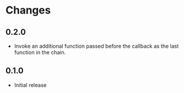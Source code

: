 # Changes

## 0.2.0

- Invoke an additional function passed before the callback as the last function
  in the chain.

## 0.1.0

- Initial release
